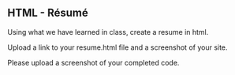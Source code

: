## HTML - Résumé

Using what we have learned in class, create a resume in html. 

Upload a link to your resume.html file and a screenshot of your site. 

Please upload a screenshot of your completed code.
